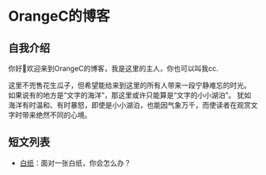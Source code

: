 # OrangeC的博客

## 自我介绍

你好👋欢迎来到OrangeC的博客，我是这里的主人，你也可以叫我cc.

这里不兜售花生瓜子，但希望能给来到这里的所有人带来一段宁静难忘的时光。
如果说有的地方是“文字的海洋”，那这里或许只能算是“文字的小小湖泊”。
犹如海洋有时温和、有时暴怒，即使是小小湖泊，也能因气象万千，而使读者在观赏文字时带来绝然不同的心境。

## 短文列表

- [白纸](250525.md)：面对一张白纸，你会怎么办？

